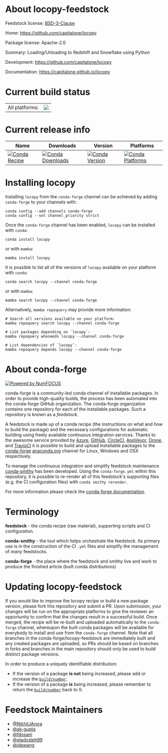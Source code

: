 About locopy-feedstock
======================

Feedstock license: [BSD-3-Clause](https://github.com/conda-forge/locopy-feedstock/blob/main/LICENSE.txt)

Home: https://github.com/capitalone/locopy

Package license: Apache-2.0

Summary: Loading/Unloading to Redshift and Snowflake using Python

Development: https://github.com/capitalone/locopy

Documentation: https://capitalone.github.io/locopy

Current build status
====================


<table><tr><td>All platforms:</td>
    <td>
      <a href="https://dev.azure.com/conda-forge/feedstock-builds/_build/latest?definitionId=11486&branchName=main">
        <img src="https://dev.azure.com/conda-forge/feedstock-builds/_apis/build/status/locopy-feedstock?branchName=main">
      </a>
    </td>
  </tr>
</table>

Current release info
====================

| Name | Downloads | Version | Platforms |
| --- | --- | --- | --- |
| [![Conda Recipe](https://img.shields.io/badge/recipe-locopy-green.svg)](https://anaconda.org/conda-forge/locopy) | [![Conda Downloads](https://img.shields.io/conda/dn/conda-forge/locopy.svg)](https://anaconda.org/conda-forge/locopy) | [![Conda Version](https://img.shields.io/conda/vn/conda-forge/locopy.svg)](https://anaconda.org/conda-forge/locopy) | [![Conda Platforms](https://img.shields.io/conda/pn/conda-forge/locopy.svg)](https://anaconda.org/conda-forge/locopy) |

Installing locopy
=================

Installing `locopy` from the `conda-forge` channel can be achieved by adding `conda-forge` to your channels with:

```
conda config --add channels conda-forge
conda config --set channel_priority strict
```

Once the `conda-forge` channel has been enabled, `locopy` can be installed with `conda`:

```
conda install locopy
```

or with `mamba`:

```
mamba install locopy
```

It is possible to list all of the versions of `locopy` available on your platform with `conda`:

```
conda search locopy --channel conda-forge
```

or with `mamba`:

```
mamba search locopy --channel conda-forge
```

Alternatively, `mamba repoquery` may provide more information:

```
# Search all versions available on your platform:
mamba repoquery search locopy --channel conda-forge

# List packages depending on `locopy`:
mamba repoquery whoneeds locopy --channel conda-forge

# List dependencies of `locopy`:
mamba repoquery depends locopy --channel conda-forge
```


About conda-forge
=================

[![Powered by
NumFOCUS](https://img.shields.io/badge/powered%20by-NumFOCUS-orange.svg?style=flat&colorA=E1523D&colorB=007D8A)](https://numfocus.org)

conda-forge is a community-led conda channel of installable packages.
In order to provide high-quality builds, the process has been automated into the
conda-forge GitHub organization. The conda-forge organization contains one repository
for each of the installable packages. Such a repository is known as a *feedstock*.

A feedstock is made up of a conda recipe (the instructions on what and how to build
the package) and the necessary configurations for automatic building using freely
available continuous integration services. Thanks to the awesome service provided by
[Azure](https://azure.microsoft.com/en-us/services/devops/), [GitHub](https://github.com/),
[CircleCI](https://circleci.com/), [AppVeyor](https://www.appveyor.com/),
[Drone](https://cloud.drone.io/welcome), and [TravisCI](https://travis-ci.com/)
it is possible to build and upload installable packages to the
[conda-forge](https://anaconda.org/conda-forge) [anaconda.org](https://anaconda.org/)
channel for Linux, Windows and OSX respectively.

To manage the continuous integration and simplify feedstock maintenance
[conda-smithy](https://github.com/conda-forge/conda-smithy) has been developed.
Using the ``conda-forge.yml`` within this repository, it is possible to re-render all of
this feedstock's supporting files (e.g. the CI configuration files) with ``conda smithy rerender``.

For more information please check the [conda-forge documentation](https://conda-forge.org/docs/).

Terminology
===========

**feedstock** - the conda recipe (raw material), supporting scripts and CI configuration.

**conda-smithy** - the tool which helps orchestrate the feedstock.
                   Its primary use is in the construction of the CI ``.yml`` files
                   and simplify the management of *many* feedstocks.

**conda-forge** - the place where the feedstock and smithy live and work to
                  produce the finished article (built conda distributions)


Updating locopy-feedstock
=========================

If you would like to improve the locopy recipe or build a new
package version, please fork this repository and submit a PR. Upon submission,
your changes will be run on the appropriate platforms to give the reviewer an
opportunity to confirm that the changes result in a successful build. Once
merged, the recipe will be re-built and uploaded automatically to the
`conda-forge` channel, whereupon the built conda packages will be available for
everybody to install and use from the `conda-forge` channel.
Note that all branches in the conda-forge/locopy-feedstock are
immediately built and any created packages are uploaded, so PRs should be based
on branches in forks and branches in the main repository should only be used to
build distinct package versions.

In order to produce a uniquely identifiable distribution:
 * If the version of a package **is not** being increased, please add or increase
   the [``build/number``](https://docs.conda.io/projects/conda-build/en/latest/resources/define-metadata.html#build-number-and-string).
 * If the version of a package **is** being increased, please remember to return
   the [``build/number``](https://docs.conda.io/projects/conda-build/en/latest/resources/define-metadata.html#build-number-and-string)
   back to 0.

Feedstock Maintainers
=====================

* [@NikhilJArora](https://github.com/NikhilJArora/)
* [@ak-gupta](https://github.com/ak-gupta/)
* [@fdosani](https://github.com/fdosani/)
* [@gladysteh99](https://github.com/gladysteh99/)
* [@jdawang](https://github.com/jdawang/)

